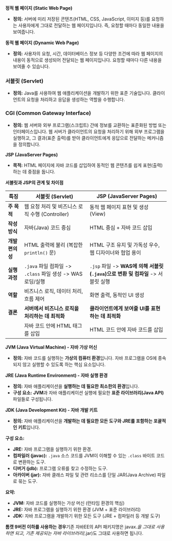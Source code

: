 **정적 웹 페이지 (Static Web Page)**

- **정의:** 서버에 미리 저장된 콘텐츠(HTML, CSS, JavaScript, 이미지 등)를 요청하는 사용자에게 그대로 전달하는 웹 페이지입니다. 즉, 요청할 때마다 동일한 내용을 보여줍니다.

**동적 웹 페이지 (Dynamic Web Page)**

- **정의:** 사용자의 요청, 시간, 데이터베이스 정보 등 다양한 조건에 따라 웹 페이지의 내용이 동적으로 생성되어 전달되는 웹 페이지입니다. 요청할 때마다 다른 내용을 보여줄 수 있습니다.

### 서블릿 (Servlet)

- **정의:** Java를 사용하여 웹 애플리케이션을 개발하기 위한 표준 기술입니다. 클라이언트의 요청을 처리하고 응답을 생성하는 역할을 수행합니다.

### CGI (Common Gateway Interface)

- **정의:** 웹 서버와 외부 프로그램(스크립트) 간에 정보를 교환하는 표준화된 방법 또는 인터페이스입니다. 웹 서버가 클라이언트의 요청을 처리하기 위해 외부 프로그램을 실행하고, 그 결과(표준 출력)를 받아 클라이언트에게 응답으로 전달하는 메커니즘을 정의합니다.

**JSP (JavaServer Pages)**

- **목적:** HTML 페이지에 자바 코드를 삽입하여 동적인 웹 콘텐츠를 쉽게 표현(출력)하는 데 중점을 둡니다.

**서블릿과 JSP의 관계 및 차이점** 

| 특징 | 서블릿 (Servlet) | JSP (JavaServer Pages) |
| --- | --- | --- |
| **주 목적** | 웹 요청 처리 및 비즈니스 로직 수행 (Controller) | 동적 웹 페이지 표현 및 생성 (View) |
| **작성 방식** | 자바(Java) 코드 중심 | HTML 중심 + 자바 코드 삽입 |
| **개발 편의성** | HTML 출력에 불리 (복잡한 `println()` 문) | HTML 구조 유지 및 가독성 우수, 웹 디자이너와 협업 용이 |
| **실행 과정** | `.java` 파일 컴파일 -> `.class` 파일 생성 -> WAS 로딩/실행 | `.jsp` 파일 -> **WAS에 의해 서블릿(`.java`)으로 변환 및 컴파일** -> 서블릿 실행 |
| **역할** | 비즈니스 로직, 데이터 처리, 흐름 제어 | 화면 출력, 동적인 UI 생성 |
| **결론** | **서버에서 비즈니스 로직을 처리하는 데 최적화** | **클라이언트에게 보여줄 UI를 표현하는 데 최적화** |
|  | 자바 코드 안에 HTML 태그를 삽입 | HTML 코드 안에 자바 코드를 삽입 |

**JVM (Java Virtual Machine) - 자바 가상 머신**

- **정의:** 자바 코드를 실행하는 **가상의 컴퓨터 환경**입니다. 자바 프로그램을 OS에 종속되지 않고 실행할 수 있도록 하는 핵심 요소입니다.

**JRE (Java Runtime Environment) - 자바 실행 환경**

- **정의:** 자바 애플리케이션을 **실행하는 데 필요한 최소한의 환경**입니다.
- **구성 요소:** **JVM**과 자바 애플리케이션 실행에 필요한 **표준 라이브러리(Java API)** 파일들로 구성됩니다.

**JDK (Java Development Kit) - 자바 개발 키트**

- **정의:** 자바 애플리케이션을 **개발하는 데 필요한 모든 도구와 JRE를 포함하는 포괄적인 키트**입니다.

**구성 요소:**

- **JRE:** 자바 프로그램을 실행하기 위한 환경.
- **컴파일러 (javac):** `.java` 소스 코드를 JVM이 이해할 수 있는 `.class` 바이트 코드로 변환하는 도구.
- **디버거 (jdb):** 프로그램 오류를 찾고 수정하는 도구.
- **아카이버 (jar):** 자바 클래스 파일 및 관련 리소스를 단일 JAR(Java Archive) 파일로 묶는 도구.

**요약:**

- **JVM:** 자바 코드를 실행하는 가상 머신 (런타임 환경의 핵심)
- **JRE:** 자바 프로그램을 실행하기 위한 환경 (JVM + 표준 라이브러리)
- **JDK:** 자바 프로그램을 개발하기 위한 모든 도구 (JRE + 컴파일러 등 개발 도구)

**톰캣 9버전 이하를 사용하는 경우**기존 자바EE의 API 패키지명은 javax.*을 그대로 사용하면 되고, 기존 제공되는 자바 라이브러리(*.jar)도 그대로 사용하면 됩니다.
